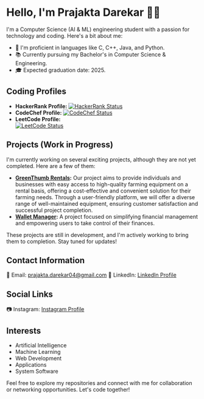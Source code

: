 # Hello, I'm Prajakta Darekar 👋🏼

I'm a Computer Science (AI & ML) engineering student with a passion for technology and coding. Here's a bit about me:

- 🔭 I'm proficient in languages like C, C++, Java, and Python.
- 📚 Currently pursuing my Bachelor's in Computer Science & Engineering.
- 🎓 Expected graduation date: 2025.

## Coding Profiles

- **HackerRank Profile:** [![HackerRank Status](https://img.shields.io/badge/HackerRank-Profile-blue?style=flat-square&logo=hackerrank&logoColor=white&color=2EC866)](https://www.hackerrank.com/prajudarekar04)
- **CodeChef Profile:** [![CodeChef Status](https://img.shields.io/badge/CodeChef-Profile-red?style=flat-square&logo=codechef&logoColor=white&color=FF5A5F)](https://www.codechef.com/users/prajudarekar04)
- **LeetCode Profile:**
<br/> [![LeetCode Status](https://leetcard.jacoblin.cool/Praju04)](https://leetcode.com/Praju04)

## Projects (Work in Progress)

I'm currently working on several exciting projects, although they are not yet completed. Here are a few of them:

- **[GreenThumb Rentals](https://github.com/prajudarekar04/GreenThumb-Rentals):** Our project aims to provide individuals and businesses with easy access to high-quality farming equipment on a rental basis, offering a cost-effective and convenient solution for their farming needs. Through a user-friendly platform, we will offer a diverse range of well-maintained equipment, ensuring customer satisfaction and successful project completion.
- **[Wallet Manager](https://github.com/prajudarekar04/Wallet-Manager):** A project focused on simplifying financial management and empowering users to take control of their finances.

These projects are still in development, and I'm actively working to bring them to completion. Stay tuned for updates!

## Contact Information

📧 Email: prajakta.darekar04@gmail.com
💼 LinkedIn: [LinkedIn Profile](https://www.linkedin.com/in/prajaktadarekar/)

## Social Links

📷 Instagram: [Instagram Profile](https://www.instagram.com/prajakta.darekar04/)

## Interests

- Artificial Intelligence
- Machine Learning
- Web Development
- Applications
- System Software

Feel free to explore my repositories and connect with me for collaboration or networking opportunities. Let's code together!
